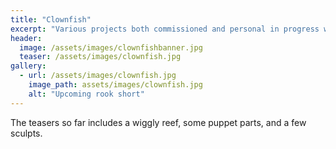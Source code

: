 ```yaml
---
title: "Clownfish"
excerpt: "Various projects both commissioned and personal in progress works"
header:
  image: /assets/images/clownfishbanner.jpg
  teaser: /assets/images/clownfish.jpg
gallery:
  - url: /assets/images/clownfish.jpg
    image_path: assets/images/clownfish.jpg
    alt: "Upcoming rook short"
---
```


The teasers so far includes a wiggly reef, some puppet parts, and a few sculpts.

